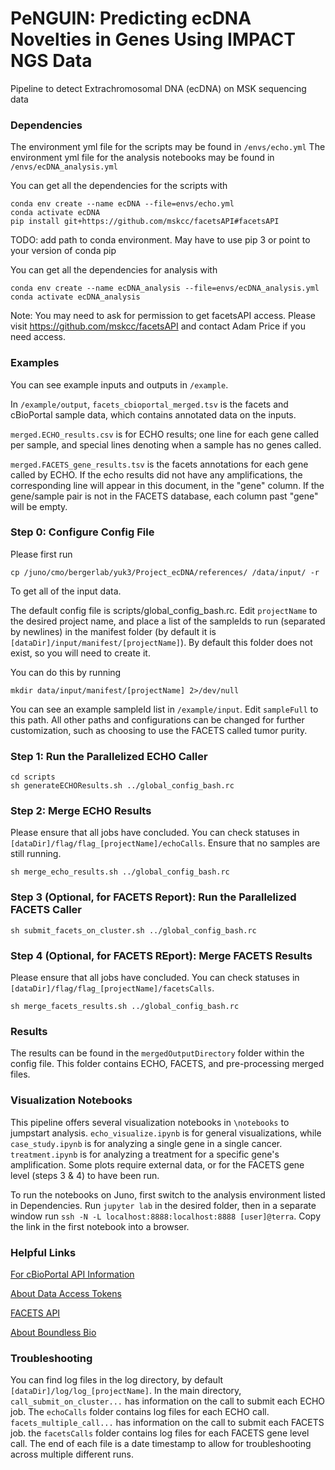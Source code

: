# PeNGUIN: Predicting ecDNA Novelties in Genes Using IMPACT NGS Data
Pipeline to detect Extrachromosomal DNA (ecDNA) on MSK sequencing data

### Dependencies

The environment yml file for the scripts may be found in ```/envs/echo.yml```
The environment yml file for the analysis notebooks may be found in ```/envs/ecDNA_analysis.yml```

You can get all the dependencies for the scripts with 

```
conda env create --name ecDNA --file=envs/echo.yml
conda activate ecDNA
pip install git+https://github.com/mskcc/facetsAPI#facetsAPI
```
TODO: add path to conda environment. May have to use pip 3 or point to your version of conda pip

You can get all the dependencies for analysis with 

```
conda env create --name ecDNA_analysis --file=envs/ecDNA_analysis.yml
conda activate ecDNA_analysis
```

Note: You may need to ask for permission to get facetsAPI access. Please visit https://github.com/mskcc/facetsAPI and contact Adam Price if you need access.

### Examples

You can see example inputs and outputs in ```/example```.

In ```/example/output```, ```facets_cbioportal_merged.tsv``` is the facets and cBioPortal sample data, which contains annotated data on the inputs.

```merged.ECHO_results.csv``` is for ECHO results; one line for each gene called per sample, and special lines denoting when a sample has no genes called. 

```merged.FACETS_gene_results.tsv``` is the facets annotations for each gene called by ECHO. If the echo results did not have any amplifications, the corresponding line will appear in this document, in the "gene" column. If the gene/sample pair is not in the FACETS database, each column past "gene" will be empty.

### Step 0: Configure Config File

Please first run 

```
cp /juno/cmo/bergerlab/yuk3/Project_ecDNA/references/ /data/input/ -r
```

To get all of the input data.

The default config file is scripts/global_config_bash.rc.
Edit ```projectName``` to the desired project name, and place a list of the sampleIds to run (separated by newlines) in the manifest folder (by default it is ```[dataDir]/input/manifest/[projectName]```). By default this folder does not exist, so you will need to create it. 

You can do this by running

```
mkdir data/input/manifest/[projectName] 2>/dev/null
```

You can see an example sampleId list in ```/example/input```. Edit ```sampleFull``` to this path. All other paths and configurations can be changed for further customization, such as choosing to use the FACETS called tumor purity.

### Step 1: Run the Parallelized ECHO Caller

```
cd scripts
sh generateECHOResults.sh ../global_config_bash.rc
```

### Step 2: Merge ECHO Results

Please ensure that all jobs have concluded. You can check statuses in ```[dataDir]/flag/flag_[projectName]/echoCalls```. Ensure that no samples are still running.

```
sh merge_echo_results.sh ../global_config_bash.rc
```

### Step 3 (Optional, for FACETS Report): Run the Parallelized FACETS Caller

```
sh submit_facets_on_cluster.sh ../global_config_bash.rc
```

### Step 4 (Optional, for FACETS REport): Merge FACETS Results

Please ensure that all jobs have concluded. You can check statuses in ```[dataDir]/flag/flag_[projectName]/facetsCalls```.

```
sh merge_facets_results.sh ../global_config_bash.rc
```

### Results

The results can be found in the ```mergedOutputDirectory``` folder within the config file. This folder contains ECHO, FACETS, and pre-processing merged files.

### Visualization Notebooks

This pipeline offers several visualization notebooks in ```\notebooks``` to jumpstart analysis. ```echo_visualize.ipynb``` is for general visualizations, while ```case_study.ipynb``` is for analyzing a single gene in a single cancer. ```treatment.ipynb``` is for analyzing a treatment for a specific gene's amplification. Some plots require external data, or for the FACETS gene level (steps 3 & 4) to have been run.

To run the notebooks on Juno, first switch to the analysis environment listed in Dependencies. Run ```jupyter lab``` in the desired folder, then in a separate window run ```ssh -N -L localhost:8888:localhost:8888 [user]@terra```. Copy the link in the first notebook into a browser.

### Helpful Links

[For cBioPortal API Information](https://docs.cbioportal.org/web-api-and-clients/)

[About Data Access Tokens](https://docs.cbioportal.org/deployment/authorization-and-authentication/authenticating-users-via-tokens/)

[FACETS API](https://github.com/mskcc/facetsAPI)

[About Boundless Bio](https://boundlessbio.com/what-we-do/)

### Troubleshooting

You can find log files in the log directory, by default ```[dataDir]/log/log_[projectName]```. In the main directory, ```call_submit_on_cluster...``` has information on the call to submit each ECHO job. The ```echoCalls``` folder contains log files for each ECHO call. ```facets_multiple_call...``` has information on the call to submit each FACETS job. the ```facetsCalls``` folder contains log files for each FACETS gene level call. The end of each file is a date timestamp to allow for troubleshooting across multiple different runs. 
